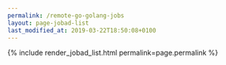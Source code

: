 ```yaml
---
permalink: /remote-go-golang-jobs
layout: page-jobad-list
last_modified_at: 2019-03-22T18:50:08+0100
---
```

{% include render_jobad_list.html permalink=page.permalink %}
